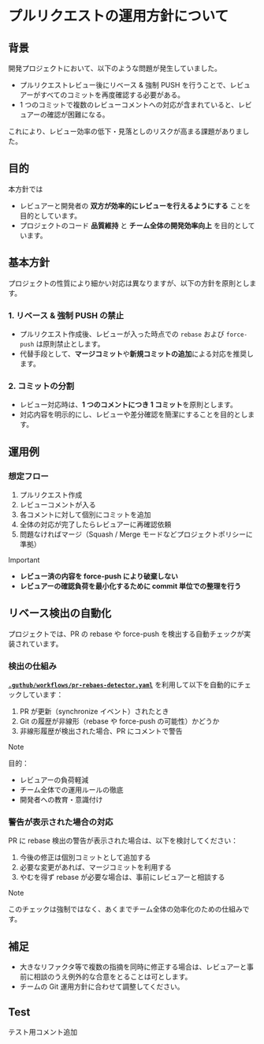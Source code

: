 # プルリクエストの運用方針について

## 背景

開発プロジェクトにおいて、以下のような問題が発生していました。

- プルリクエストレビュー後にリベース & 強制 PUSH を行うことで、レビュアーがすべてのコミットを再度確認する必要がある。
- 1 つのコミットで複数のレビューコメントへの対応が含まれていると、レビュアーの確認が困難になる。

これにより、レビュー効率の低下・見落としのリスクが高まる課題がありました。

## 目的

本方針では

- レビュアーと開発者の **双方が効率的にレビューを行えるようにする** ことを目的としています。
- プロジェクトのコード **品質維持** と **チーム全体の開発効率向上** を目的としています。

## 基本方針

プロジェクトの性質により細かい対応は異なりますが、以下の方針を原則とします。

### 1. リベース & 強制 PUSH の禁止

- プルリクエスト作成後、レビューが入った時点での `rebase` および `force-push` は原則禁止とします。
- 代替手段として、**マージコミット**や**新規コミットの追加**による対応を推奨します。

### 2. コミットの分割

- レビュー対応時は、**1 つのコメントにつき 1 コミット**を原則とします。
- 対応内容を明示的にし、レビューや差分確認を簡潔にすることを目的とします。

## 運用例

### 想定フロー

1. プルリクエスト作成
2. レビューコメントが入る
3. 各コメントに対して個別にコミットを追加
4. 全体の対応が完了したらレビュアーに再確認依頼
5. 問題なければマージ（Squash / Merge モードなどプロジェクトポリシーに準拠）

> [!IMPORTANT]
>
> - **レビュー済の内容を force-push により破棄しない**
> - **レビュアーの確認負荷を最小化するために commit 単位での整理を行う**

## リベース検出の自動化

プロジェクトでは、PR の rebase や force-push を検出する自動チェックが実装されています。

### 検出の仕組み

[**`.guthub/workflows/pr-rebaes-detector.yaml`**](../.github/workflows/pr-rebase-detector.yaml) を利用して以下を自動的にチェックしています：

1. PR が更新（synchronize イベント）されたとき
2. Git の履歴が非線形（rebase や force-push の可能性）かどうか
3. 非線形履歴が検出された場合、PR にコメントで警告

> [!NOTE]
> 目的：
>
> - レビュアーの負荷軽減
> - チーム全体での運用ルールの徹底
> - 開発者への教育・意識付け

### 警告が表示された場合の対応

PR に rebase 検出の警告が表示された場合は、以下を検討してください：

1. 今後の修正は個別コミットとして追加する
2. 必要な変更があれば、マージコミットを利用する
3. やむを得ず rebase が必要な場合は、事前にレビュアーと相談する

> [!NOTE]
> このチェックは強制ではなく、あくまでチーム全体の効率化のための仕組みです。

## 補足

- 大きなリファクタ等で複数の指摘を同時に修正する場合は、レビュアーと事前に相談のうえ例外的な合意をとることは可とします。
- チームの Git 運用方針に合わせて調整してください。

## Test

テスト用コメント追加
